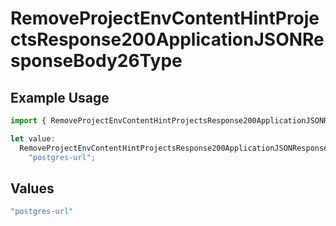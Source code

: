 # RemoveProjectEnvContentHintProjectsResponse200ApplicationJSONResponseBody26Type

## Example Usage

```typescript
import { RemoveProjectEnvContentHintProjectsResponse200ApplicationJSONResponseBody26Type } from "@vercel/sdk/models/operations/removeprojectenv.js";

let value:
  RemoveProjectEnvContentHintProjectsResponse200ApplicationJSONResponseBody26Type =
    "postgres-url";
```

## Values

```typescript
"postgres-url"
```